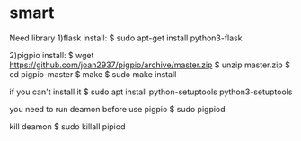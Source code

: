 # smart

Need library
1)flask
install: $ sudo apt-get install python3-flask

2)pigpio
install:
$ wget https://github.com/joan2937/pigpio/archive/master.zip
$ unzip master.zip
$ cd pigpio-master
$ make
$ sudo make install

if you can't install it
$ sudo apt install python-setuptools python3-setuptools

you need to run deamon before use pigpio
$ sudo pigpiod

kill deamon
$ sudo killall pipiod
